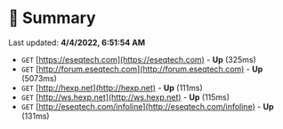 # 📖 Summary
Last updated: **4/4/2022, 6:51:54 AM**

- `GET` [https://eseqtech.com](https://eseqtech.com) - **Up** (325ms)
- `GET` [http://forum.eseqtech.com](http://forum.eseqtech.com) - **Up** (5073ms)
- `GET` [http://hexp.net](http://hexp.net) - **Up** (111ms)
- `GET` [http://ws.hexp.net](http://ws.hexp.net) - **Up** (115ms)
- `GET` [http://eseqtech.com/infoline](http://eseqtech.com/infoline) - **Up** (131ms)
